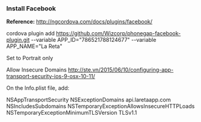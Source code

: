 ### Install Facebook
**Reference:** http://ngcordova.com/docs/plugins/facebook/

cordova plugin add https://github.com/Wizcorp/phonegap-facebook-plugin.git --variable APP_ID="786521788124677" --variable APP_NAME="La Reta"


Set to Portrait only


Allow Insecure Domains
http://ste.vn/2015/06/10/configuring-app-transport-security-ios-9-osx-10-11/

On the Info.plist file, add:

<key>NSAppTransportSecurity</key>
<dict>
  <key>NSExceptionDomains</key>
  <dict>
    <key>api.laretaapp.com</key>
    <dict>
      <!--Include to allow subdomains-->
      <key>NSIncludesSubdomains</key>
      <true/>
      <!--Include to allow HTTP requests-->
      <key>NSTemporaryExceptionAllowsInsecureHTTPLoads</key>
      <true/>
      <!--Include to specify minimum TLS version-->
      <key>NSTemporaryExceptionMinimumTLSVersion</key>
      <string>TLSv1.1</string>
    </dict>
  </dict>
</dict>